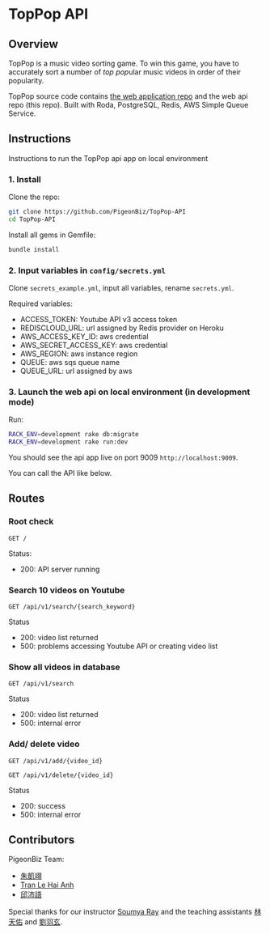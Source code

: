 # TopPop API

## Overview 

TopPop is a music video sorting game. To win this game, you have to accurately sort a number of *top pop*ular music videos in order of their popularity.

TopPop source code contains [the web application repo](https://github.com/PigeonBiz/TopPop-APP) and the web api repo (this repo). Built with Roda, PostgreSQL, Redis, AWS Simple Queue Service.

<!-- The web API application is live here: [https://toppop-api.herokuapp.com](https://toppop-api.herokuapp.com).

The web application is live here: [https://toppop.herokuapp.com](https://toppop.herokuapp.com). -->


## Instructions 

Instructions to run the TopPop api app on local environment

### 1. Install

Clone the repo:
```bash
git clone https://github.com/PigeonBiz/TopPop-API
cd TopPop-API
```
Install all gems in Gemfile:
```bash
bundle install
```

### 2. Input variables in `config/secrets.yml`

Clone `secrets_example.yml`, input all variables, rename `secrets.yml`.

Required variables:

 - ACCESS_TOKEN: Youtube API v3 access token
 - REDISCLOUD_URL: url assigned by Redis provider on Heroku
 - AWS_ACCESS_KEY_ID: aws credential
 - AWS_SECRET_ACCESS_KEY: aws credential
 - AWS_REGION: aws instance region
 - QUEUE: aws sqs queue name
 - QUEUE_URL: url assigned by aws

### 3. Launch the web api on local environment (in development mode)

Run:
```bash
RACK_ENV=development rake db:migrate
RACK_ENV=development rake run:dev
```

You should see the api app live on port 9009 `http://localhost:9009`.

You can call the API like below.



## Routes

### Root check

`GET /`

Status:

- 200: API server running

### Search 10 videos on Youtube

`GET /api/v1/search/{search_keyword}`

Status

- 200: video list returned
- 500: problems accessing Youtube API or creating video list

### Show all videos in database

`GET /api/v1/search`

Status

- 200: video list returned
- 500: internal error

### Add/ delete video

`GET /api/v1/add/{video_id}`

`GET /api/v1/delete/{video_id}`

Status

- 200: success
- 500: internal error



## Contributors

PigeonBiz Team:

- [朱凱翊](https://github.com/s28238385)
- [Tran Le Hai Anh](https://github.com/hannahguppy)
- [邱沛語](https://github.com/astridchiou)

Special thanks for our instructor [Soumya Ray](https://github.com/soumyaray) and the teaching assistants [林天佑](https://github.com/tienyulin) and [劉羽玄](https://github.com/emily1129).
